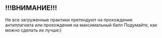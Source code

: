 ## !!!ВНИМАНИЕ!!!
Не все загруженные практики претендуют на прохождение антиплагиата или прохождения на максимальный балл
Подумайте, как можно сделать их лучше:)
